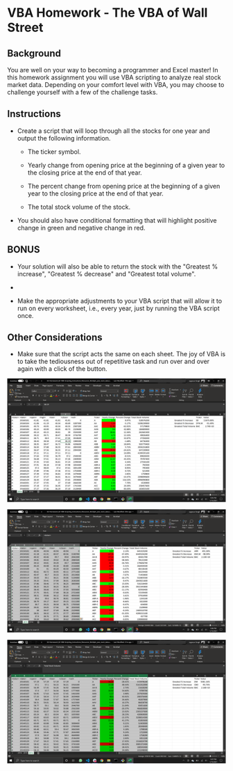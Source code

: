 # VBA Homework - The VBA of Wall Street

## Background

You are well on your way to becoming a programmer and Excel master! In this homework assignment you will use VBA scripting to analyze real stock market data. Depending on your comfort level with VBA, you may choose to challenge yourself with a few of the challenge tasks.


## Instructions

* Create a script that will loop through all the stocks for one year and output the following information.

  * The ticker symbol.

  * Yearly change from opening price at the beginning of a given year to the closing price at the end of that year.

  * The percent change from opening price at the beginning of a given year to the closing price at the end of that year.

  * The total stock volume of the stock.

* You should also have conditional formatting that will highlight positive change in green and negative change in red.


## BONUS

* Your solution will also be able to return the stock with the "Greatest % increase", "Greatest % decrease" and "Greatest total volume". 
* 

* Make the appropriate adjustments to your VBA script that will allow it to run on every worksheet, i.e., every year, just by running the VBA script once.

## Other Considerations

* Make sure that the script acts the same on each sheet. The joy of VBA is to take the tediousness out of repetitive task and run over and over again with a click of the button.

![2016](Images/1.png)

![2015](Images/2.png)

![2014](Images/3.png)